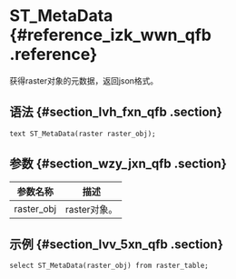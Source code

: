 # ST\_MetaData {#reference_izk_wwn_qfb .reference}

获得raster对象的元数据，返回json格式。

## 语法 {#section_lvh_fxn_qfb .section}

```
text ST_MetaData(raster raster_obj);
```

## 参数 {#section_wzy_jxn_qfb .section}

|参数名称|描述|
|----|--|
|raster\_obj|raster对象。|

## 示例 {#section_lvv_5xn_qfb .section}

```
select ST_MetaData(raster_obj) from raster_table;
```


